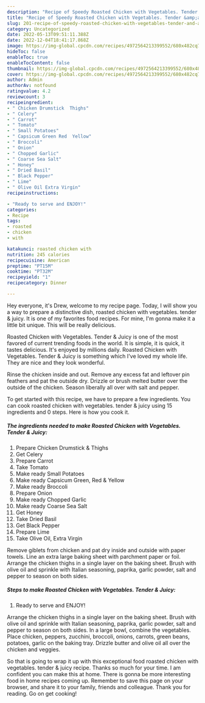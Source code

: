 ```yaml
---
description: "Recipe of Speedy Roasted Chicken with Vegetables. Tender &amp;amp; Juicy"
title: "Recipe of Speedy Roasted Chicken with Vegetables. Tender &amp;amp; Juicy"
slug: 201-recipe-of-speedy-roasted-chicken-with-vegetables-tender-and-amp-juicy
category: Uncategorized
date: 2022-05-13T09:51:11.388Z
date: 2022-12-04T18:41:17.868Z
image: https://img-global.cpcdn.com/recipes/4972564213399552/680x482cq70/roasted-chicken-with-vegetables-tender-juicy-recipe-main-photo.jpg
hideToc: false
enableToc: true
enableTocContent: false
thumbnail: https://img-global.cpcdn.com/recipes/4972564213399552/680x482cq70/roasted-chicken-with-vegetables-tender-juicy-recipe-main-photo.jpg
cover: https://img-global.cpcdn.com/recipes/4972564213399552/680x482cq70/roasted-chicken-with-vegetables-tender-juicy-recipe-main-photo.jpg
author: Admin
authorAv: notfound
ratingvalue: 4.2
reviewcount: 3
recipeingredient:
- " Chicken Drumstick  Thighs"
- " Celery"
- " Carrot"
- " Tomato"
- " Small Potatoes"
- " Capsicum Green Red  Yellow"
- " Broccoli"
- " Onion"
- " Chopped Garlic"
- " Coarse Sea Salt"
- " Honey"
- " Dried Basil"
- " Black Pepper"
- " Lime"
- " Olive Oil Extra Virgin"
recipeinstructions:

- "Ready to serve and ENJOY!"
categories:
- Recipe
tags:
- roasted
- chicken
- with

katakunci: roasted chicken with 
nutrition: 245 calories
recipecuisine: American
preptime: "PT15M"
cooktime: "PT32M"
recipeyield: "1"
recipecategory: Dinner

---
```



Hey everyone, it's Drew, welcome to my recipe page. Today, I will show you a way to prepare a distinctive dish, roasted chicken with vegetables. tender &amp; juicy. It is one of my favorites food recipes. For mine, I'm gonna make it a little bit unique. This will be really delicious.

Roasted Chicken with Vegetables. Tender &amp; Juicy is one of the most favored of current trending foods in the world. It is simple, it is quick, it tastes delicious. It's enjoyed by millions daily. Roasted Chicken with Vegetables. Tender &amp; Juicy is something which I've loved my whole life. They are nice and they look wonderful.

Rinse the chicken inside and out. Remove any excess fat and leftover pin feathers and pat the outside dry. Drizzle or brush melted butter over the outside of the chicken. Season liberally all over with salt and pepper.


To get started with this recipe, we have to prepare a few ingredients. You can cook roasted chicken with vegetables. tender &amp; juicy using 15 ingredients and 0 steps. Here is how you cook it.

<!--inarticleads1-->

##### The ingredients needed to make Roasted Chicken with Vegetables. Tender &amp; Juicy:

1. Prepare  Chicken Drumstick &amp; Thighs
1. Get  Celery
1. Prepare  Carrot
1. Take  Tomato
1. Make ready  Small Potatoes
1. Make ready  Capsicum Green, Red &amp; Yellow
1. Make ready  Broccoli
1. Prepare  Onion
1. Make ready  Chopped Garlic
1. Make ready  Coarse Sea Salt
1. Get  Honey
1. Take  Dried Basil
1. Get  Black Pepper
1. Prepare  Lime
1. Take  Olive Oil, Extra Virgin


Remove giblets from chicken and pat dry inside and outside with paper towels. Line an extra large baking sheet with parchment paper or foil. Arrange the chicken thighs in a single layer on the baking sheet. Brush with olive oil and sprinkle with Italian seasoning, paprika, garlic powder, salt and pepper to season on both sides. 

<!--inarticleads2-->

##### Steps to make Roasted Chicken with Vegetables. Tender &amp; Juicy:


1. Ready to serve and ENJOY!

Arrange the chicken thighs in a single layer on the baking sheet. Brush with olive oil and sprinkle with Italian seasoning, paprika, garlic powder, salt and pepper to season on both sides. In a large bowl, combine the vegetables. Place chicken, peppers, zucchini, broccoli, onions, carrots, green beans, potatoes, garlic on the baking tray. Drizzle butter and olive oil all over the chicken and veggies. 

So that is going to wrap it up with this exceptional food roasted chicken with vegetables. tender &amp; juicy recipe. Thanks so much for your time. I am confident you can make this at home. There is gonna be more interesting food in home recipes coming up. Remember to save this page on your browser, and share it to your family, friends and colleague. Thank you for reading. Go on get cooking!
